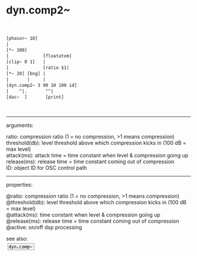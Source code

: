 # dyn.comp2~

```


[phasor~ 10]
|
[*~ 100]
|             [floatatom]
[clip~ 0 1]   |
|             [ratio $1(
[*~ 20] [bng] |
|       |     |
[dyn.comp2~ 3 90 10 100 id]
|    ^|.       ^^|
[dac~  ]       [print]

            
```
---
arguments:

ratio: compression ratio (1 = no compression,
            &gt;1 means compression)<br>
threshold(db): 
            level threshold above which compression kicks in (100 dB = max level)<br>
attack(ms): attack time = time constant
            when level &amp; compression going up<br>
release(ms): release time = time constant
            coming out of compression<br>
ID: object ID for OSC control path<br>

---
properties:

@ratio: compression
            ratio (1 = no compression, &gt;1 means compression)<br>
@threshold(db): level threshold above which compression kicks in (100 dB = max
            level)<br>
@attack(ms): time constant when level &amp; compression going up<br>
@release(ms): release time = time constant coming out of compression<br>
@active: on/off dsp
            processing<br>

see also:<br>
![dyn.comp~](img/object_dyn.comp~.png)
